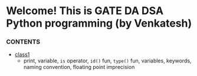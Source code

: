# Welcome! This is GATE DA DSA Python programming (by Venkatesh)

### **CONTENTS**
- [class1](./Colab_Class_1.ipynb)
    - print, variable, `is` operator, `id()` fun, `type()` fun, variables, keywords, naming convention, floating point imprecision